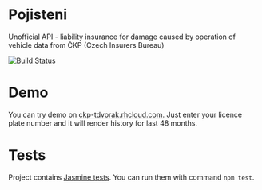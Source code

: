 Pojisteni
=======

Unofficial API - liability insurance for damage caused by operation of vehicle data from ČKP (Czech Insurers Bureau)

[![Build Status](https://travis-ci.org/todvora/pojisteni.svg?branch=master)](https://travis-ci.org/todvora/pojisteni)

Demo
====
You can try demo on [ckp-tdvorak.rhcloud.com](http://ckp-tdvorak.rhcloud.com/). Just enter your licence plate number and it will render history for last 48 months. 

Tests
=====
Project contains [Jasmine tests](http://jasmine.github.io/). You can run them with command ```npm test```. 
